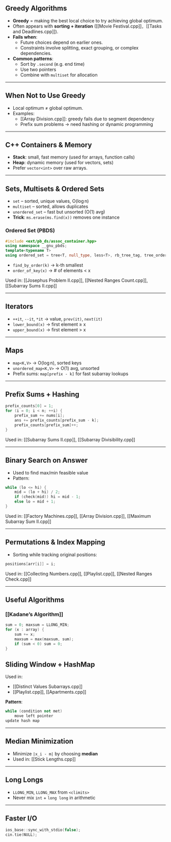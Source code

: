 

## Greedy Algorithms

- **Greedy** = making the best local choice to try achieving global optimum.
- Often appears with **sorting + iteration** ([[Movie Festival.cpp]]`, `[[Tasks and Deadlines.cpp]]).
- **Fails when**:
  - Future choices depend on earlier ones.
  - Constraints involve splitting, exact grouping, or complex dependencies.
- **Common patterns**:
  - Sort by `.second` (e.g. end time)
  - Use two pointers
  - Combine with `multiset` for allocation

---

## When Not to Use Greedy

- Local optimum ≠ global optimum.
- Examples:
  - [[Array Division.cpp]]: greedy fails due to segment dependency
  - Prefix sum problems → need hashing or dynamic programming

---

## C++ Containers & Memory

- **Stack**: small, fast memory (used for arrays, function calls)
- **Heap**: dynamic memory (used for vectors, sets)
- Prefer `vector<int>` over raw arrays.

---

## Sets, Multisets & Ordered Sets

- `set` – sorted, unique values, O(log n)
- `multiset` – sorted, allows duplicates
- `unordered_set` – fast but unsorted (O(1) avg)
- **Trick**: `ms.erase(ms.find(x))` removes one instance

### Ordered Set (PBDS)

```cpp
#include <ext/pb_ds/assoc_container.hpp>
using namespace __gnu_pbds;
template<typename T>
using ordered_set = tree<T, null_type, less<T>, rb_tree_tag, tree_order_statistics_node_update>;
```

- `find_by_order(k)` → k-th smallest
- `order_of_key(x)` → # of elements < x

Used in: [[Josephus Problem II.cpp]], [[Nested Ranges Count.cpp]], [[Subarray Sums II.cpp]]

---

## Iterators

- `++it`, `--it`, `*it` → value, `prev(it)`, `next(it)`
- `lower_bound(x)` → first element ≥ x
- `upper_bound(x)` → first element > x


---

## Maps

- `map<K,V>` → O(log n), sorted keys
- `unordered_map<K,V>` → O(1) avg, unsorted
- Prefix sums: `map[prefix - k]` for fast subarray lookups

---

## Prefix Sums + Hashing

```cpp
prefix_counts[0] = 1;
for (i = 0; i < n; ++i) {
    prefix_sum += nums[i];
    ans += prefix_counts[prefix_sum - k];
    prefix_counts[prefix_sum]++;
}
```

Used in: [[Subarray Sums II.cpp]], [[Subarray Divisibility.cpp]]

---

## Binary Search on Answer

- Used to find max/min feasible value
- Pattern:

```cpp
while (lo <= hi) {
    mid = (lo + hi) / 2;
    if (check(mid)) hi = mid - 1;
    else lo = mid + 1;
}
```

Used in: [[Factory Machines.cpp]], [[Array Division.cpp]], [[Maximum Subarray Sum II.cpp]]

---

## Permutations & Index Mapping

- Sorting while tracking original positions:

```cpp
positions[arr[i]] = i;
```

Used in: [[Collecting Numbers.cpp]], [[Playlist.cpp]], [[Nested Ranges Check.cpp]]

---

## Useful Algorithms

### [[Kadane’s Algorithm]]

```cpp
sum = 0; maxsum = LLONG_MIN;
for (x : array) {
    sum += x;
    maxsum = max(maxsum, sum);
    if (sum < 0) sum = 0;
}
```


## Sliding Window + HashMap

Used in:
- [[Distinct Values Subarrays.cpp]]
- [[Playlist.cpp]], [[Apartments.cpp]]

**Pattern**:

```cpp
while (condition not met)
    move left pointer
update hash map
```

---

## Median Minimization

- Minimize `|x_i - m|` by choosing **median**
- Used in: [[Stick Lengths.cpp]]

---

## Long Longs

- `LLONG_MIN`, `LLONG_MAX` from `<climits>`
- Never mix `int` + `long long` in arithmetic

---

## Faster I/O

```cpp
ios_base::sync_with_stdio(false);
cin.tie(NULL);
```


